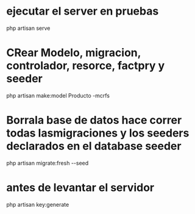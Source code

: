 # ejecutar el server en pruebas
php artisan serve

# CRear Modelo, migracion, controlador, resorce, factpry y seeder
php artisan make:model Producto -mcrfs

# Borrala base de datos hace correr todas lasmigraciones y los seeders declarados en el database seeder 

php artisan migrate:fresh --seed

# antes de levantar el servidor

php artisan key:generate
